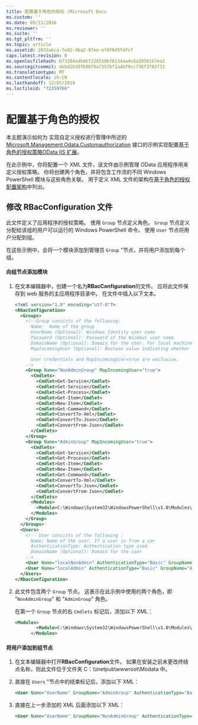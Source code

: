 ```yaml
---
title: 配置基于角色的授权 |Microsoft Docs
ms.custom: ''
ms.date: 09/13/2016
ms.reviewer: ''
ms.suite: ''
ms.tgt_pltfrm: ''
ms.topic: article
ms.assetid: 2933a6ca-fe92-4ba2-97ee-ef0f0d5fdfcf
caps.latest.revision: 8
ms.openlocfilehash: b73284adb4bf228510bf8134aa4c6a10561b7ea2
ms.sourcegitcommit: debd2b38fb8070a7357bf1a4bf9cc736f3702f31
ms.translationtype: MT
ms.contentlocale: zh-CN
ms.lasthandoff: 12/05/2019
ms.locfileid: "72359766"
---
```

# <a name="configuring-role-based-authorization"></a>配置基于角色的授权

本主题演示如何为 实现自定义授权进行管理中所述的 [Microsoft.Management.Odata.Customauthorization](/dotnet/api/Microsoft.Management.Odata.CustomAuthorization) 接口的示例实现配置[基于角色的授权策略OData IIS 扩展](./implementing-custom-authorization-for-a-management-odata-web-service.md)。

在此示例中，你将配置一个 XML 文件，该文件由示例管理 OData 应用程序用来定义授权策略。 你将创建两个角色，并将包含工作流的不同 Windows PowerShell 模块与这些角色关联。 用于定义 XML 文件的架构在[基于角色的授权配置架构](./role-based-authorization-configuration-schema.md)中列出。

## <a name="modifying-the-rbacconfigurationxml-file"></a>修改 RBacConfiguration 文件

此文件定义了应用程序的授权策略。 使用 `Group` 节点定义角色。 `Group` 节点定义分配给该组的用户可以运行的 Windows PowerShell 命令。 使用 `User` 节点将用户分配到组。

在这些示例中，会将一个模块添加到管理员 `Group` "节点，并将用户添加到每个组。

#### <a name="adding-a-module-to-a-group-node"></a>向组节点添加模块

1. 在文本编辑器中，创建一个名为**RBacConfiguration**的文件。 应将此文件保存到 web 服务的主应用程序目录中。 在文件中插入以下文本。

   ```xml
   <?xml version="1.0" encoding="utf-8"?>
   <RbacConfiguration>
     <Groups>
       <!--Group consists of the following:
         Name:  Name of the group
         UserName (Optional): Windows Identity user name
         Password (Optional): Password of the Windows user name
         DomainName (Optional): Domain for the user. For local machine account either do not include them or give the machine name. Do not give empty string
         MapIncomingUser (Optional): Boolean value indicating whether to execute cmdlet in the context of network client.

         User credentials and MapIncomingUser=true are exclusive.
       -->
       <Group Name="NonAdminGroup" MapIncomingUser="true">
         <Cmdlets>
           <Cmdlet>Get-Service</Cmdlet>
           <Cmdlet>Set-Service</Cmdlet>
           <Cmdlet>Get-Process</Cmdlet>
           <Cmdlet>Get-Item</Cmdlet>
           <Cmdlet>New-Item</Cmdlet>
           <Cmdlet>Get-Command</Cmdlet>
           <Cmdlet>ConvertTo-Xml</Cmdlet>
           <Cmdlet>ConvertTo-Json</Cmdlet>
           <Cmdlet>ConvertFrom-Json</Cmdlet>
         </Cmdlets>
       </Group>
       <Group Name="AdminGroup" MapIncomingUser="true">
         <Cmdlets>
           <Cmdlet>Get-Service</Cmdlet>
           <Cmdlet>Get-Process</Cmdlet>
           <Cmdlet>Get-Item</Cmdlet>
           <Cmdlet>New-Item</Cmdlet>
           <Cmdlet>Get-Command</Cmdlet>
           <Cmdlet>ConvertTo-Xml</Cmdlet>
           <Cmdlet>ConvertTo-Json</Cmdlet>
           <Cmdlet>ConvertFrom-Json</Cmdlet>
         </Cmdlets>
         <Modules>
           <Module>C:\Windows\System32\WindowsPowerShell\v1.0\Modules\ServerManager\ServerManager.psd1</Module>
         </Modules>
       </Group>
     </Groups>
     <Users>
       <!-- User consists of the following :
         Name: Name of the user. If a user is from a cer
         AuthenticationType: Authentication type used.
         DomainName (Optional): Domain for the user
       -->
       <User Name="localNonAdmin" AuthenticationType="Basic" GroupName="NonAdminGroup" />
       <User Name="localAdmin" AuthenticationType="Basic" GroupName="AdminGroup" />
     </Users>
   </RbacConfiguration>
   ```

2. 此文件包含两个 `Group` 节点。 这表示在此示例中使用的两个角色，即 "`NonAdminGroup`" 和 "`AdminGroup`" 角色。

   在第一个 `Group` 节点的右 `Cmdlets` 标记后，添加以下 XML：

   ```xml
   <Modules>
           <Module>C:\Windows\System32\WindowsPowerShell\v1.0\Modules\ServerManager\ServerManager.psd1</Module>
         </Modules>
   ```

#### <a name="adding-a-user-to-a-group-node"></a>将用户添加到组节点

1. 在文本编辑器中打开**RBacConfiguration**文件。 如果在安装之前未更改终结点名称，则此文件位于文件夹 C：\\\inetpub\wwwroot\Modata 中。

2. 直接在 `Users` "节点中的结束标记后，添加以下 XML：

   ```xml
   <User Name="UserName" GroupName="AdminGroup" AuthenticationType="Basic" DomainName="DomainName"/>
   ```

3. 直接在上一步添加的 XML 后面添加以下 XML：

   ```xml
   <User Name="UserName" GroupName="NonAdminGroup" AuthenticationType="Basic" DomainName="DomainName"/>
   ```